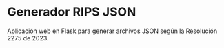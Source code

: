 # Generador RIPS JSON
Aplicación web en Flask para generar archivos JSON según la Resolución 2275 de 2023.
